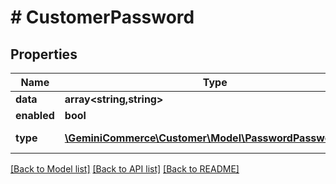 # # CustomerPassword


## Properties


Name | Type | Description | Notes
------------ | ------------- | ------------- | -------------
**data**| **array<string,string>** |   | [optional]
**enabled**| **bool** |   | [optional]
**type**| [**\GeminiCommerce\Customer\Model\PasswordPasswordType**](PasswordPasswordType.md) |  for more information please, see Model/PasswordPasswordType.php  | [optional]


[[Back to Model list]](../../README.md#models) [[Back to API list]](../../README.md#endpoints) [[Back to README]](../../README.md)